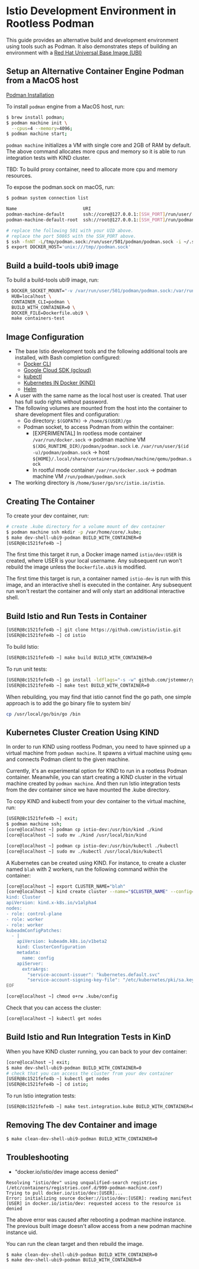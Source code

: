 # Istio Development Environment in Rootless Podman

This guide provides an alternative build and development environment using tools such as Podman.
It also demonstrates steps of building an environment with a [Red Hat Universal Base Image (UBI)](https://catalog.redhat.com/software/base-images)

## Setup an Alternative Container Engine Podman from a MacOS host

[Podman Installation](https://podman.io/docs/installation)

To install `podman` engine from a MacOS host, run:

```bash
$ brew install podman;
$ podman machine init \
  --cpus=4 --memory=4096;
$ podman machine start;
```

`podman machine` initializes a VM with single core and 2GB of RAM by default. The above command allocates more cpus and memory so it is able to run integration tests with KIND cluster.

TBD: To build proxy container, need to allocate more cpu and memory resources.

To expose the podman.sock on macOS, run:

```bash
$ podman system connection list

Name                         URI                                                         Identity                                Default
podman-machine-default       ssh://core@127.0.0.1:[SSH_PORT]/run/user/[UID]/podman/podman.sock  /Users/[USER]/.ssh/podman-machine-default  true
podman-machine-default-root  ssh://root@127.0.0.1:[SSH_PORT]/run/podman/podman.sock           /Users/[USER]/.ssh/podman-machine-default  false

# replace the following 501 with your UID above.
# replace the port 50865 with the SSH_PORT above.
$ ssh -fnNT -L/tmp/podman.sock:/run/user/501/podman/podman.sock -i ~/.ssh/podman-machine-default ssh://core@localhost:50865 -o StreamLocalBindUnlink=yes
$ export DOCKER_HOST='unix:///tmp//podman.sock'
```

## Build a build-tools ubi9 image

To build a build-tools ubi9 image, run:

```bash
$ DOCKER_SOCKET_MOUNT="-v /var/run/user/501/podman/podman.sock:/var/run/docker.sock" \
  HUB=localhost \
  CONTAINER_CLI=podman \
  BUILD_WITH_CONTAINER=0 \
  DOCKER_FILE=Dockerfile.ubi9 \
  make containers-test 
```

## Image Configuration

- The base Istio development tools and the following additional tools are installed, with Bash completion configured:
    - [Docker CLI](https://docs.docker.com/engine/reference/commandline/cli/)
    - [Google Cloud SDK (gcloud)](https://cloud.google.com/sdk/gcloud/)
    - [kubectl](https://kubernetes.io/docs/reference/kubectl/kubectl/)
    - [Kubernetes IN Docker (KIND)](https://github.com/kubernetes-sigs/kind)
    - [Helm](https://helm.sh/)
- A user with the same name as the local host user is created. That user has full sudo rights without password.
- The following volumes are mounted from the host into the container to share development files and configuration:
    - Go directory: `$(GOPATH)` → `/home/$(USER)/go`
    - Podman socket, to access Podman from within the container:
      - [EXPERIMENTAL] In rootless mode container `/var/run/docker.sock`
        → podman machine VM `$(XDG_RUNTIME_DIR)/podman/podman.sock` i.e. `/var/run/user/$(id -u)/podman/podman.sock`
        → host `${HOME}/.local/share/containers/podman/machine/qemu/podman.sock`
      - In rootful mode container `/var/run/docker.sock` → podman machine VM `/run/podman/podman.sock`
- The working directory is `/home/$user/go/src/istio.io/istio`.

## Creating The Container

To create your dev container, run:

```bash
# create .kube directory for a volume mount of dev container
$ podman machine ssh mkdir -p /var/home/core/.kube;
$ make dev-shell-ubi9-podman BUILD_WITH_CONTAINER=0
[USER@8c1521fefe4b ~]
```

The first time this target it run, a Docker image named `istio/dev:USER` is created, where USER is your local username.
Any subsequent run won't rebuild the image unless the `Dockerfile.ubi9` is modified.

The first time this target is run, a container named `istio-dev` is run with this image, and an interactive shell is executed in the container.
Any subsequent run won't restart the container and will only start an additional interactive shell.

## Build Istio and Run Tests in Container

```bash
[USER@8c1521fefe4b ~] git clone https://github.com/istio/istio.git
[USER@8c1521fefe4b ~] cd istio
```

To build Istio:

```bash
[USER@8c1521fefe4b ~] make build BUILD_WITH_CONTAINER=0
```

To run unit tests:

```bash
[USER@8c1521fefe4b ~] go install -ldflags="-s -w" github.com/jstemmer/go-junit-report@latest
[USER@8c1521fefe4b ~] make test BUILD_WITH_CONTAINER=0
```

When rebuilding, you may find that istio cannot find the go path,
one simple approach is to add the go binary file to system bin/

```bash
cp /usr/local/go/bin/go /bin
```

## Kubernetes Cluster Creation Using KIND

In order to run KIND using rootless Podman, you need to have spinned up a virtual machine from `podman machine`. It spawns a virtual machine using `qemu` and connects Podman client to the given machine.

Currently, it's an experimental option for KIND to run in a rootless Podman container.
Meanwhile, you can start creating a KIND cluster in the virtual machine created by `podman machine`. And then run Istio integration tests from the dev container since we have mounted the .kube directory.

To copy KIND and kubectl from your dev container to the virtual machine, run:

```bash
[USER@8c1521fefe4b ~] exit;
$ podman machine ssh;
[core@localhost ~] podman cp istio-dev:/usr/bin/kind ./kind
[core@localhost ~] sudo mv ./kind /usr/local/bin/kind

[core@localhost ~] podman cp istio-dev:/usr/bin/kubectl ./kubectl
[core@localhost ~] sudo mv ./kubectl /usr/local/bin/kubectl
```

A Kubernetes can be created using KIND. For instance, to create a cluster named `blah` with 2 workers, run the following command within the container:

```bash
[core@localhost ~] export CLUSTER_NAME="blah"
[core@localhost ~] kind create cluster --name="$CLUSTER_NAME" --config=- <<EOF
kind: Cluster
apiVersion: kind.x-k8s.io/v1alpha4
nodes:
- role: control-plane
- role: worker
- role: worker
kubeadmConfigPatches:
  - |
    apiVersion: kubeadm.k8s.io/v1beta2
    kind: ClusterConfiguration
    metadata:
      name: config
    apiServer:
      extraArgs:
        "service-account-issuer": "kubernetes.default.svc"
        "service-account-signing-key-file": "/etc/kubernetes/pki/sa.key"
EOF

[core@localhost ~] chmod o+rw .kube/config
```

Check that you can access the cluster:

```bash
[core@localhost ~] kubectl get nodes
```

## Build Istio and Run Integration Tests in KinD

When you have KIND cluster running, you can back to your dev container:

```bash
[core@localhost ~] exit;
$ make dev-shell-ubi9-podman BUILD_WITH_CONTAINER=0
# check that you can access the cluster from your dev container
[USER@8c1521fefe4b ~] kubectl get nodes
[USER@8c1521fefe4b ~] cd istio;
```

To run Istio integration tests:

```bash
[USER@8c1521fefe4b ~] make test.integration.kube BUILD_WITH_CONTAINER=0
```

## Removing The dev Container and image

```bash
$ make clean-dev-shell-ubi9-podman BUILD_WITH_CONTAINER=0
```

## Troubleshooting

- "docker.io/istio/dev image access denied"

```
Resolving "istio/dev" using unqualified-search registries (/etc/containers/registries.conf.d/999-podman-machine.conf)
Trying to pull docker.io/istio/dev:[USER]...
Error: initializing source docker://istio/dev:[USER]: reading manifest [USER] in docker.io/istio/dev: requested access to the resource is denied
```

The above error was caused after rebooting a podman machine instance. The previous built image doesn't allow access from a new podman machine instance uid.

You can run the clean target and then rebuild the image.

```bash
$ make clean-dev-shell-ubi9-podman BUILD_WITH_CONTAINER=0
$ make dev-shell-ubi9-podman BUILD_WITH_CONTAINER=0
```